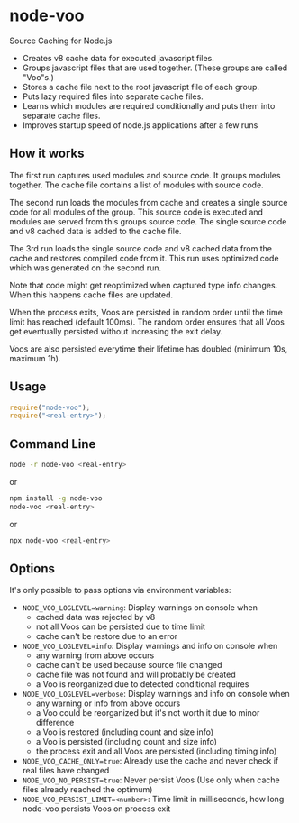 # node-voo

Source Caching for Node.js

- Creates v8 cache data for executed javascript files.
- Groups javascript files that are used together. (These groups are called "Voo"s.)
- Stores a cache file next to the root javascript file of each group.
- Puts lazy required files into separate cache files.
- Learns which modules are required conditionally and puts them into separate cache files.
- Improves startup speed of node.js applications after a few runs

## How it works

The first run captures used modules and source code. It groups modules together.
The cache file contains a list of modules with source code.

The second run loads the modules from cache and creates a single source code for all modules of the group.
This source code is executed and modules are served from this groups source code.
The single source code and v8 cached data is added to the cache file.

The 3rd run loads the single source code and v8 cached data from the cache and restores compiled code from it.
This run uses optimized code which was generated on the second run.

Note that code might get reoptimized when captured type info changes. When this happens cache files are updated.

When the process exits, Voos are persisted in random order until the time limit has reached (default 100ms).
The random order ensures that all Voos get eventually persisted without increasing the exit delay.

Voos are also persisted everytime their lifetime has doubled (minimum 10s, maximum 1h).

## Usage

```js
require("node-voo");
require("<real-entry>");
```

## Command Line

```sh
node -r node-voo <real-entry>
```

or

```sh
npm install -g node-voo
node-voo <real-entry>
```

or

```sh
npx node-voo <real-entry>
```

## Options

It's only possible to pass options via environment variables:

- `NODE_VOO_LOGLEVEL=warning`: Display warnings on console when
  - cached data was rejected by v8
  - not all Voos can be persisted due to time limit
  - cache can't be restore due to an error
- `NODE_VOO_LOGLEVEL=info`: Display warnings and info on console when
  - any warning from above occurs
  - cache can't be used because source file changed
  - cache file was not found and will probably be created
  - a Voo is reorganized due to detected conditional requires
- `NODE_VOO_LOGLEVEL=verbose`: Display warnings and info on console when
  - any warning or info from above occurs
  - a Voo could be reorganized but it's not worth it due to minor difference
  - a Voo is restored (including count and size info)
  - a Voo is persisted (including count and size info)
  - the process exit and all Voos are persisted (including timing info)
- `NODE_VOO_CACHE_ONLY=true`: Already use the cache and never check if real files have changed
- `NODE_VOO_NO_PERSIST=true`: Never persist Voos (Use only when cache files already reached the optimum)
- `NODE_VOO_PERSIST_LIMIT=<number>`: Time limit in milliseconds, how long node-voo persists Voos on process exit
